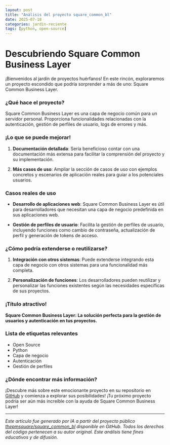 ```yaml
---
layout: post
title: "Análisis del proyecto square_common_bl"
date: 2025-07-18
categories: jardin-reciente
tags: [python, open-source]
---
```


# Descubriendo Square Common Business Layer

¡Bienvenidos al jardín de proyectos huérfanos! En este rincón, exploraremos un proyecto escondido que podría sorprender a más de uno: Square Common Business Layer.

### ¿Qué hace el proyecto?

Square Common Business Layer es una capa de negocio común para un servidor personal. Proporciona funcionalidades relacionadas con la autenticación, gestión de perfiles de usuario, logs de errores y más.

### ¡Lo que se puede mejorar!

1. **Documentación detallada**: Sería beneficioso contar con una documentación más extensa para facilitar la comprensión del proyecto y su implementación.
  
2. **Más casos de uso**: Ampliar la sección de casos de uso con ejemplos concretos y escenarios de aplicación reales para guiar a los potenciales usuarios.

### Casos reales de uso

- **Desarrollo de aplicaciones web**: Square Common Business Layer es útil para desarrolladores que necesitan una capa de negocio predefinida en sus aplicaciones web.

- **Gestión de perfiles de usuario**: Facilita la gestión de perfiles de usuario, incluyendo funciones como cambio de contraseña, actualización de perfil y generación de tokens de acceso.

### ¿Cómo podría extenderse o reutilizarse?

1. **Integración con otros sistemas**: Puede extenderse integrando esta capa de negocio con otros sistemas para una funcionalidad más completa.

2. **Personalización de funciones**: Los desarrolladores pueden reutilizar y personalizar las funciones existentes según las necesidades específicas de sus proyectos.

### ¡Título atractivo!

**Square Common Business Layer: La solución perfecta para la gestión de usuarios y autenticación en tus proyectos.**

### Lista de etiquetas relevantes

- Open Source
- Python
- Capa de negocio
- Autenticación
- Gestión de perfiles

### ¿Dónde encontrar más información?

¡Descubre más sobre este emocionante proyecto en su repositorio en [GitHub](https://github.com/thepmsquare/square_common_bl) y comienza a explorar sus posibilidades! ¡Tu próximo proyecto podría ser aún más increíble con la ayuda de Square Common Business Layer!

---

*Este artículo fue generado por IA a partir del proyecto público [thepmsquare/square_common_bl](https://github.com/thepmsquare/square_common_bl) disponible en GitHub. Todos los derechos del código pertenecen a su autor original. Este análisis tiene fines educativos y de difusión.*
